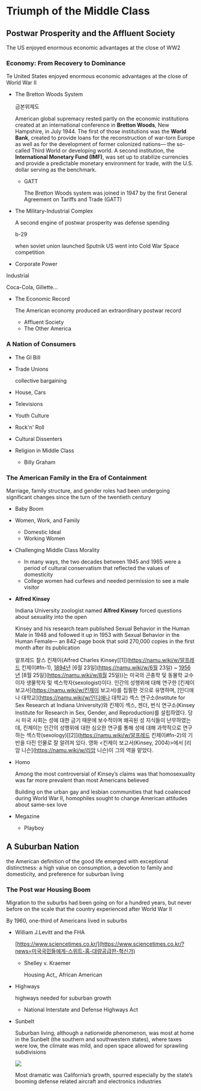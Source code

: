 # Triumph of the Middle Class

## Postwar Prosperity and the Affluent Society

The US enjoyed enormous economic advantages at the close of WW2

### Economy: From Recovery to Dominance

Te United States enjoyed enormous economic advantages at the close of World War II

* The Bretton Woods System

  금본위제도

  American global supremacy rested partly on the economic institutions created at an international conference in **Bretton Woods**, New Hampshire, in July 1944. The first of those institutions was the **World Bank**, created to provide loans for the reconstruction of war-torn Europe as well as for the development of former colonized nations— the so-called Third World or developing world. A second institution, the **International Monetary Fund (IMF)**, was set up to stabilize currencies and provide a predictable monetary environment for trade, with the U.S. dollar serving as the benchmark.

  - GATT

    The Bretton Woods system was joined in 1947 by the first General Agreement on Tariffs and Trade (GATT)

* The Military-Industrial Complex

  A second engine of postwar prosperity was defense spending

  b-29

  when soviet union launched Sputnik US went into Cold War Space competition

*  Corporate Power

  Industrial 

  Coca-Cola, Gillette...

* The Economic Record

  The American economy produced an extraordinary postwar record

  - Affluent Society
  - The Other America

### A Nation of Consumers

* The GI Bill

* Trade Unions

  collective bargaining

* House, Cars 

* Televisions

* Youth Culture

* Rock'n' Roll

* Cultural Dissenters

* Religion in Middle Class

  *  Billy Graham



### The American Family in the Era of Containment

Marriage, family structure, and gender roles had been undergoing significant changes since the turn of the twentieth century

* Baby Boom

* Women, Work, and Family

  * Domestic Ideal
  * Working Women

* Challenging Middle Class Morality

  * In many ways, the two decades between 1945 and 1965 were a period of cultural conservatism that reflected the values of domesticity
  *  College women had curfews and needed permission to see a male visitor

* **Alfred Kinsey**

  Indiana University zoologist named **Alfred Kinsey** forced questions about sexuality into the open

  Kinsey and his research team published Sexual Behavior in the Human Male in 1948 and followed it up in 1953 with Sexual Behavior in the Human Female— an 842-page book that sold 270,000 copies in the first month after its publication

  알프레드 찰스 킨제이(Alfred Charles Kinsey[[1\]](https://namu.wiki/w/알프레드 킨제이#fn-1), [1894년](https://namu.wiki/w/1894년) [6월 23일](https://namu.wiki/w/6월 23일) ~ [1956년](https://namu.wiki/w/1956년) [8월 25일](https://namu.wiki/w/8월 25일))는 미국의 곤충학 및 동물학 교수이자 생물학자 및 섹스학자(sexologist)이다. 인간의 성행위에 대해 연구한 [킨제이 보고서](https://namu.wiki/w/킨제이 보고서)를 집필한 것으로 유명하며, [인디애나 대학교](https://namu.wiki/w/인디애나 대학교) 섹스 연구소(Institute for Sex Research at Indiana University)와 킨제이 섹스, 젠더, 번식 연구소(Kinsey Institute for Research in Sex, Gender, and Reproduction)를 설립하였다. 당시 미국 사회는 성에 대한 금기 때문에 보수적이며 왜곡된 성 지식들이 난무하였는데, 킨제이는 인간의 성행위에 대한 심오한 연구를 통해 성에 대해 과학적으로 연구하는 섹스학(sexology)[[2\]](https://namu.wiki/w/알프레드 킨제이#fn-2)의 기반을 다진 인물로 잘 알려져 있다. 영화 <킨제이 보고서(Kinsey, 2004)>에서 [리암 니슨](https://namu.wiki/w/리암 니슨)이 그의 역을 맡았다.

* Homo

  Among the most controversial of Kinsey’s claims was that homosexuality was far more prevalent than most Americans believed

  Building on the urban gay and lesbian communities that had coalesced during World War II, homophiles sought to change American attitudes about same-sex love 

* Megazine

  * Playboy

## A Suburban Nation

 the American definition of the good life emerged with exceptional distinctness: a high value on consumption, a devotion to family and domesticity, and preference for suburban living

### The Post war Housing Boom

Migration to the suburbs had been going on for a hundred years, but never before on the scale that the country experienced after World War II

 By 1960, one-third of Americans lived in suburbs

* William J.Levitt and the FHA

  [https://www.sciencetimes.co.kr/](https://www.sciencetimes.co.kr/?news=미국국민들에게-스위트-홈-대량공급한-혁신가)

  - Shelley v. Kraemer

    Housing Act,, African American

* Highways

  highways needed for suburban growth

  * National Interstate and Defense Highways Act

* Sunbelt

  Suburban living, although a nationwide phenomenon, was most at home in the Sunbelt (the southern and southwestern states), where taxes were low, the climate was mild, and open space allowed for sprawling subdivisions

  ![](https://upload.wikimedia.org/wikipedia/commons/thumb/1/11/Sun_belt.svg/330px-Sun_belt.svg.png)

  Most dramatic was California’s growth, spurred especially by the state’s booming defense related aircraft and electronics industries

